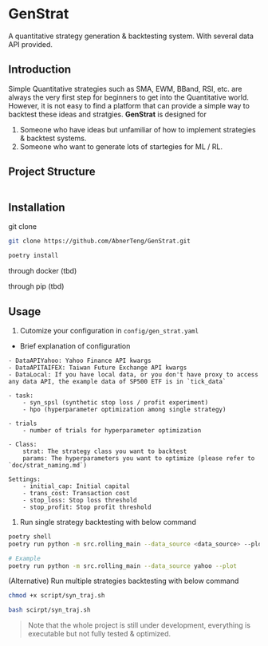 # GenStrat

A quantitative strategy generation & backtesting system. With several data API provided.

## Introduction

Simple Quantitative strategies such as SMA, EWM, BBand, RSI, etc. are always the very first step for beginners to get into the Quantitative world. However, it is not easy to find a platform that can provide a simple way to backtest these ideas and stratgies. **GenStrat** is designed for

1. Someone who have ideas but unfamiliar of how to implement strategies & backtest systems.
2. Someone who want to generate lots of startegies for ML / RL.

## Project Structure

```bash

```

## Installation

git clone

```bash
git clone https://github.com/AbnerTeng/GenStrat.git

poetry install
```

through docker (tbd)

through pip (tbd)

## Usage

1. Cutomize your configuration in `config/gen_strat.yaml`

- Brief explanation of configuration

```plaintext
- DataAPIYahoo: Yahoo Finance API kwargs
- DataAPITAIFEX: Taiwan Future Exchange API kwargs
- DataLocal: If you have local data, or you don't have proxy to access any data API, the example data of SP500 ETF is in `tick_data`

- task:
    - syn_spsl (synthetic stop loss / profit experiment)
    - hpo (hyperparameter optimization among single strategy)

- trials
    - number of trials for hyperparameter optimization

- Class:
    strat: The strategy class you want to backtest
    params: The hyperparameters you want to optimize (please refer to `doc/strat_naming.md`)

Settings:
    - initial_cap: Initial capital
    - trans_cost: Transaction cost
    - stop_loss: Stop loss threshold
    - stop_profit: Stop profit threshold
```

1. Run single strategy backtesting with below command

```bash
poetry shell
poetry run python -m src.rolling_main --data_source <data_source> --plot

# Example
poetry run python -m src.rolling_main --data_source yahoo --plot
```

(Alternative) Run multiple strategies backtesting with below command

```bash
chmod +x script/syn_traj.sh

bash scirpt/syn_traj.sh
```

> Note that the whole project is still under development, everything is executable but not fully tested & optimized.